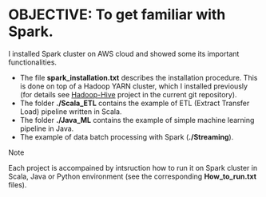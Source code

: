 # OBJECTIVE: To get familiar with Spark.
I installed Spark cluster on AWS cloud and showed some its important functionalities. 
* The file **spark_installation.txt** describes the installation procedure. This is done on top of a Hadoop YARN cluster, which I installed previously (for details see [Hadoop-Hive](https://github.com/PavelPll/Hadoop-HIVE) project in the current git repository).  
* The folder **./Scala_ETL** contains the example of ETL (Extract Transfer Load) pipeline written in Scala.
* The folder **./Java_ML** contains the example of simple machine learning pipeline in Java.
* The example of data batch processing with Spark (**./Streaming**).
> [!NOTE]
> Each project is accompained by intsruction how to run it on Spark cluster in Scala, Java or Python environment (see the corresponding **How_to_run.txt** files).
